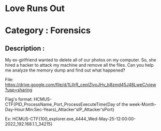 # Love Runs Out 
# Category : Forensics
## Description :
My ex-girlfriend wanted to delete all of our photos on my computer. So, she hired a hacker to attack my machine and remove all the files. Can you help me analyze the memory dump and find out what happened?

File: https://drive.google.com/file/d/1LIIrR_cepIZlvoJHy_b8zmd45J48LweC/view?usp=sharing

Flag's format: HCMUS-CTF{PID_ProcessName_Port_ProcessExecuteTime(Day of the week-Month-Day-Hour:Min:Sec-Years)_Attacker'sIP_Attacker'sPort}

Ex: HCMUS-CTF{100_explorer.exe_4444_Wed-May-25-12:00:00-2022_192.168.1.1_34215}
